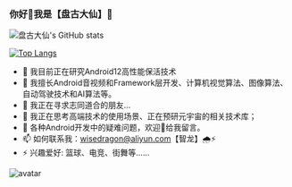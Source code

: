 ### 你好👋我是【盘古大仙】🐲


![盘古大仙's GitHub stats](https://github-readme-stats.vercel.app/api?username=Pangu-Immortal&show_icons=true&theme=highcontrast&count_private=true)

[![Top Langs](https://github-readme-stats.vercel.app/api/top-langs/?username=Pangu-Immortal&layout=compact)](https://github.com/anuraghazra/github-readme-stats)


- 🔭 我目前正在研究Android12高性能保活技术
- 🌱 我擅长Android音视频和Framework层开发、计算机视觉算法、图像算法、自动驾驶技术和AI算法等。
- 👯 我正在寻求志同道合的朋友...
- 🤔 我正在思考高端技术的使用场景、正在预研元宇宙的相关技术库；
- 💬 各种Android开发中的疑难问题，欢迎👏给我留言。
- 📫 如何联系我：wisedragon@aliyun.com【智龙】🌧️⚡️
- ⚡ 兴趣爱好: 篮球、电竞、街舞等……


![avatar](https://img-blog.csdnimg.cn/bc9ad6c5052a4168a0980a3565dfb87f.png?x-oss-process=image/watermark,type_d3F5LXplbmhlaQ,shadow_50,text_Q1NETiBAaGFvX3Fp,size_13,color_FFFFFF,t_70,g_se,x_16)
